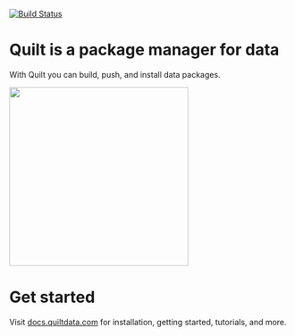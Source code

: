[![Build Status](https://travis-ci.org/quiltdata/quilt-compiler.svg?branch=master)](https://travis-ci.org/quiltdata/quilt)

# Quilt is a package manager for data
With Quilt you can build, push, and install data packages.

<img width="320" src="https://travis-ci.org/quiltdata/quilt-compiler.svg?branch=master" />

# Get started
Visit [docs.quiltdata.com](https://docs.quiltdata.com) for installation, getting started, tutorials, and more.
